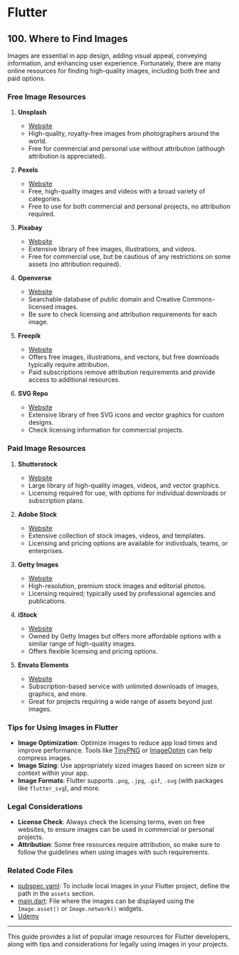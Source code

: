 # Flutter

## 100. Where to Find Images

Images are essential in app design, adding visual appeal, conveying information, and enhancing user experience. Fortunately, there are many online resources for finding high-quality images, including both free and paid options.

### Free Image Resources

1. **Unsplash**

   - [Website](https://unsplash.com/)
   - High-quality, royalty-free images from photographers around the world.
   - Free for commercial and personal use without attribution (although attribution is appreciated).

2. **Pexels**

   - [Website](https://pexels.com/)
   - Free, high-quality images and videos with a broad variety of categories.
   - Free to use for both commercial and personal projects, no attribution required.

3. **Pixabay**

   - [Website](https://pixabay.com/)
   - Extensive library of free images, illustrations, and videos.
   - Free for commercial use, but be cautious of any restrictions on some assets (no attribution required).

4. **Openverse**

   - [Website](https://wordpress.org/openverse/)
   - Searchable database of public domain and Creative Commons-licensed images.
   - Be sure to check licensing and attribution requirements for each image.

5. **Freepik**

   - [Website](https://freepik.com/)
   - Offers free images, illustrations, and vectors, but free downloads typically require attribution.
   - Paid subscriptions remove attribution requirements and provide access to additional resources.

6. **SVG Repo**
   - [Website](https://www.svgrepo.com/)
   - Extensive library of free SVG icons and vector graphics for custom designs.
   - Check licensing information for commercial projects.

### Paid Image Resources

1. **Shutterstock**

   - [Website](https://shutterstock.com/)
   - Large library of high-quality images, videos, and vector graphics.
   - Licensing required for use, with options for individual downloads or subscription plans.

2. **Adobe Stock**

   - [Website](https://stock.adobe.com/)
   - Extensive collection of stock images, videos, and templates.
   - Licensing and pricing options are available for individuals, teams, or enterprises.

3. **Getty Images**

   - [Website](https://www.gettyimages.com/)
   - High-resolution, premium stock images and editorial photos.
   - Licensing required; typically used by professional agencies and publications.

4. **iStock**

   - [Website](https://www.istockphoto.com/)
   - Owned by Getty Images but offers more affordable options with a similar range of high-quality images.
   - Offers flexible licensing and pricing options.

5. **Envato Elements**
   - [Website](https://elements.envato.com/)
   - Subscription-based service with unlimited downloads of images, graphics, and more.
   - Great for projects requiring a wide range of assets beyond just images.

### Tips for Using Images in Flutter

- **Image Optimization**: Optimize images to reduce app load times and improve performance. Tools like [TinyPNG](https://tinypng.com/) or [ImageOptim](https://imageoptim.com/) can help compress images.
- **Image Sizing**: Use appropriately sized images based on screen size or context within your app.
- **Image Formats**: Flutter supports `.png`, `.jpg`, `.gif`, `.svg` (with packages like `flutter_svg`), and more.

### Legal Considerations

- **License Check**: Always check the licensing terms, even on free websites, to ensure images can be used in commercial or personal projects.
- **Attribution**: Some free resources require attribution, so make sure to follow the guidelines when using images with such requirements.

### Related Code Files

- [pubspec.yaml](pubspec.yaml): To include local images in your Flutter project, define the path in the `assets` section.
- [main.dart](main.dart): File where the images can be displayed using the `Image.asset()` or `Image.network()` widgets.
- [Udemy](https://www.udemy.com/course/flutter-dart-creez-des-applications-pour-ios-et-android/learn/lecture/44585507#overview)

---

This guide provides a list of popular image resources for Flutter developers, along with tips and considerations for legally using images in your projects.
